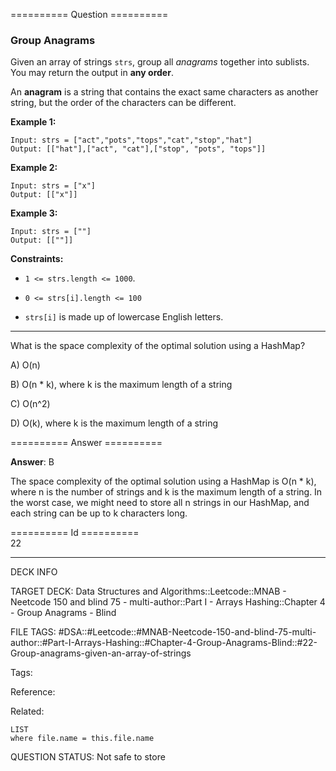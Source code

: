 ========== Question ==========  

### Group Anagrams

Given an array of strings `strs`, group all _anagrams_ together into sublists. You may return the output in **any order**.

An **anagram** is a string that contains the exact same characters as another string, but the order of the characters can be different.

**Example 1:**

```
Input: strs = ["act","pots","tops","cat","stop","hat"]
Output: [["hat"],["act", "cat"],["stop", "pots", "tops"]]
```

**Example 2:**

```
Input: strs = ["x"]
Output: [["x"]]
```

**Example 3:**

```
Input: strs = [""]
Output: [[""]]
```

**Constraints:**

-   `1 <= strs.length <= 1000`.

-   `0 <= strs[i].length <= 100`

-   `strs[i]` is made up of lowercase English letters.

---

What is the space complexity of the optimal solution using a HashMap?

A) O(n)

B) O(n \* k), where k is the maximum length of a string

C) O(n^2)

D) O(k), where k is the maximum length of a string  

========== Answer ==========  

**Answer**: B

The space complexity of the optimal solution using a HashMap is O(n \* k), where n is the number of strings and k is the maximum length of a string. In the worst case, we might need to store all n strings in our HashMap, and each string can be up to k characters long.

========== Id ==========  
22

---

DECK INFO

TARGET DECK: Data Structures and Algorithms::Leetcode::MNAB - Neetcode 150 and blind 75 - multi-author::Part I - Arrays Hashing::Chapter 4 - Group Anagrams - Blind

FILE TAGS: #DSA::#Leetcode::#MNAB-Neetcode-150-and-blind-75-multi-author::#Part-I-Arrays-Hashing::#Chapter-4-Group-Anagrams-Blind::#22-Group-anagrams-given-an-array-of-strings

Tags:

Reference:

Related:

```dataview
LIST
where file.name = this.file.name
```
QUESTION STATUS: Not safe to store
